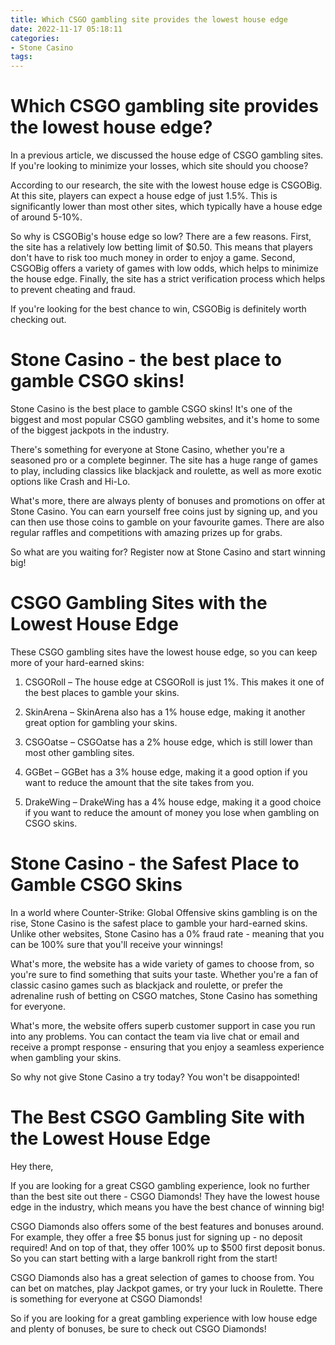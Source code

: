 ```yaml
---
title: Which CSGO gambling site provides the lowest house edge
date: 2022-11-17 05:18:11
categories:
- Stone Casino
tags:
---
```



#  Which CSGO gambling site provides the lowest house edge?

In a previous article, we discussed the house edge of CSGO gambling sites. If you're looking to minimize your losses, which site should you choose?

According to our research, the site with the lowest house edge is CSGOBig. At this site, players can expect a house edge of just 1.5%. This is significantly lower than most other sites, which typically have a house edge of around 5-10%.

So why is CSGOBig's house edge so low? There are a few reasons. First, the site has a relatively low betting limit of $0.50. This means that players don't have to risk too much money in order to enjoy a game. Second, CSGOBig offers a variety of games with low odds, which helps to minimize the house edge. Finally, the site has a strict verification process which helps to prevent cheating and fraud.

If you're looking for the best chance to win, CSGOBig is definitely worth checking out.

#  Stone Casino - the best place to gamble CSGO skins!

Stone Casino is the best place to gamble CSGO skins! It's one of the biggest and most popular CSGO gambling websites, and it's home to some of the biggest jackpots in the industry.

There's something for everyone at Stone Casino, whether you're a seasoned pro or a complete beginner. The site has a huge range of games to play, including classics like blackjack and roulette, as well as more exotic options like Crash and Hi-Lo.

What's more, there are always plenty of bonuses and promotions on offer at Stone Casino. You can earn yourself free coins just by signing up, and you can then use those coins to gamble on your favourite games. There are also regular raffles and competitions with amazing prizes up for grabs.

So what are you waiting for? Register now at Stone Casino and start winning big!

#  CSGO Gambling Sites with the Lowest House Edge

These CSGO gambling sites have the lowest house edge, so you can keep more of your hard-earned skins:

1. CSGORoll – The house edge at CSGORoll is just 1%. This makes it one of the best places to gamble your skins.

2. SkinArena – SkinArena also has a 1% house edge, making it another great option for gambling your skins.

3. CSGOatse – CSGOatse has a 2% house edge, which is still lower than most other gambling sites.

4. GGBet – GGBet has a 3% house edge, making it a good option if you want to reduce the amount that the site takes from you.

5. DrakeWing – DrakeWing has a 4% house edge, making it a good choice if you want to reduce the amount of money you lose when gambling on CSGO skins.

#  Stone Casino - the Safest Place to Gamble CSGO Skins

In a world where Counter-Strike: Global Offensive skins gambling is on the rise, Stone Casino is the safest place to gamble your hard-earned skins. Unlike other websites, Stone Casino has a 0% fraud rate - meaning that you can be 100% sure that you'll receive your winnings!

What's more, the website has a wide variety of games to choose from, so you're sure to find something that suits your taste. Whether you're a fan of classic casino games such as blackjack and roulette, or prefer the adrenaline rush of betting on CSGO matches, Stone Casino has something for everyone.

What's more, the website offers superb customer support in case you run into any problems. You can contact the team via live chat or email and receive a prompt response - ensuring that you enjoy a seamless experience when gambling your skins.

So why not give Stone Casino a try today? You won't be disappointed!

#  The Best CSGO Gambling Site with the Lowest House Edge

Hey there,

If you are looking for a great CSGO gambling experience, look no further than the best site out there - CSGO Diamonds! They have the lowest house edge in the industry, which means you have the best chance of winning big!

CSGO Diamonds also offers some of the best features and bonuses around. For example, they offer a free $5 bonus just for signing up - no deposit required! And on top of that, they offer 100% up to $500 first deposit bonus. So you can start betting with a large bankroll right from the start!

CSGO Diamonds also has a great selection of games to choose from. You can bet on matches, play Jackpot games, or try your luck in Roulette. There is something for everyone at CSGO Diamonds!

So if you are looking for a great gambling experience with low house edge and plenty of bonuses, be sure to check out CSGO Diamonds!